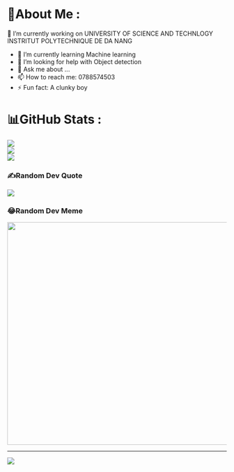 # 💫About Me :
 🔭 I’m currently working on UNIVERSITY OF SCIENCE AND TECHNLOGY INSTRITUT POLYTECHNIQUE DE DA NANG
- 🌱 I’m currently learning Machine learning 
- 🤔 I’m looking for help with Object detection
- 💬 Ask me about ...
- 📫 How to reach me: 0788574503
- ⚡ Fun fact:  A clunky boy

# 📊GitHub Stats :
![](https://github-readme-stats.vercel.app/api?username=HuanAII&theme=radical&hide_border=false&include_all_commits=false&count_private=false)<br/>
![](https://github-readme-streak-stats.herokuapp.com/?user=HuanAII&theme=radical&hide_border=false)<br/>
![](https://github-readme-stats.vercel.app/api/top-langs/?username=HuanAII&theme=radical&hide_border=false&include_all_commits=false&count_private=false&layout=compact)


### ✍️Random Dev Quote
![](https://quotes-github-readme.vercel.app/api?type=horizontal&theme=tokyonight)

### 😂Random Dev Meme
<img src="https://random-memer.herokuapp.com/" width="512px"/>

---
[![](https://visitcount.itsvg.in/api?id=HuanAII&icon=0&color=0)](https://visitcount.itsvg.in)
